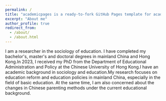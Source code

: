 ```yaml
---
permalink: /
title: "academicpages is a ready-to-fork GitHub Pages template for academic personal websites"
excerpt: "About me"
author_profile: true
redirect_from: 
  - /about/
  - /about.html
---
```


I am a researcher in the sociology of education. I have completed my bachelor's, master's and doctoral degrees in mainland China and Hong Kong.In 2023, I received my PhD from the Department of Educational Administration and Policy at the Chinese University of Hong Kong.I have an academic background in sociology and education.My research focuses on education reform and education policies in mainland China, especially in the field of basic education. At the same time, I am also concerned about the changes in Chinese parenting methods under the current educational background.
